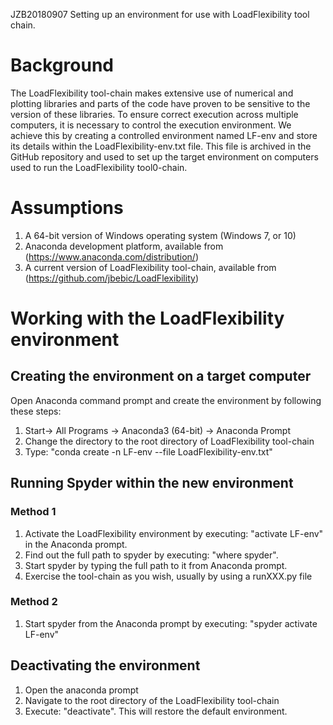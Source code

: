 JZB20180907
Setting up an environment for use with LoadFlexibility tool chain.

# Background
The LoadFlexibility tool-chain makes extensive use of numerical and plotting libraries and parts of the code have proven to be sensitive to the version of these libraries. To ensure correct execution across multiple computers, it is necessary to control the execution environment. We achieve this by creating a controlled environment named LF-env and store its details within the LoadFlexibility-env.txt file. This file is archived in the GitHub repository and used to set up the target environment on computers used to run the LoadFlexibility tool0-chain.  

# Assumptions
1. A 64-bit version of Windows operating system (Windows 7, or 10)
1. Anaconda development platform, available from (https://www.anaconda.com/distribution/)
1. A current version of LoadFlexibility tool-chain, available from (https://github.com/jbebic/LoadFlexibility)

# Working with the LoadFlexibility environment
## Creating the environment on a target computer
Open Anaconda command prompt and create the environment by following these steps:
1. Start-> All Programs -> Anaconda3 (64-bit) -> Anaconda Prompt
1. Change the directory to the root directory of LoadFlexibility tool-chain
1. Type: "conda create -n LF-env --file LoadFlexibility-env.txt"

## Running Spyder within the new environment
### Method 1
1. Activate the LoadFlexibility environment by executing: "activate LF-env" in the Anaconda prompt.
1. Find out the full path to spyder by executing: "where spyder".
1. Start spyder by typing the full path to it from Anaconda prompt.
1. Exercise the tool-chain as you wish, usually by using a runXXX.py file

### Method 2
1. Start spyder from the Anaconda prompt by executing: "spyder activate LF-env"

## Deactivating the environment
1. Open the anaconda prompt
1. Navigate to the root directory of the LoadFlexibility tool-chain
1. Execute: "deactivate". This will restore the default environment.
